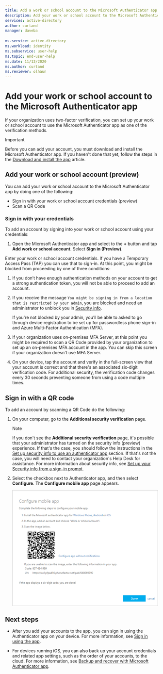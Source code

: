 ```yaml
---
title: Add a work or school account to the Microsoft Authenticator app - Azure AD
description: Add your work or school account to the Microsoft Authenticator app to verify your identity while using two-factor verification.
services: active-directory
author: curtand
manager: daveba

ms.service: active-directory
ms.workload: identity
ms.subservice: user-help
ms.topic: end-user-help
ms.date: 11/13/2020
ms.author: curtand
ms.reviewer: olhaun
---
```


# Add your work or school account to the Microsoft Authenticator app

If your organization uses two-factor verification, you can set up your work or school account to use the Microsoft Authenticator app as one of the verification methods.

>[!Important]
>Before you can add your account, you must download and install the Microsoft Authenticator app. If you haven't done that yet, follow the steps in the [Download and install the app](user-help-auth-app-download-install.md) article.

## Add your work or school account (preview)

You can add your work or school account to the Microsoft Authenticator app by doing one of the following:

- Sign in with your work or school account credentials (preview)
- Scan a QR Code

### Sign in with your credentials

To add an account by signing into your work or school account using your credentials:

1. Open the Microsoft Authenticator app and select to the **+** button and tap **Add work or school account**. Select **Sign in (Preview)**.

Enter your work or school account credentials. If you have a Temporary Access Pass (TAP) you can use that to sign-in. At this point, you might be blocked from proceeding by one of three conditions:

1. If you don’t have enough authentication methods on your account to get a strong authentication token, you will not be able to proceed to add an account.

1. If you receive the message `You might be signing in from a location that is restricted by your admin`, you are blocked and need an administrator to unblock you in [Security info](https://mysignins.microsoft.com/security-info).

   If you're not blocked by your admin, you’ll be able to asked to go through device registration to be set up for passwordless phone sign-in and Azure Multi-Factor Authentication (MFA).

1. If your organization uses on-premises MFA Server, at this point you might be required to scan a QR Code provided by your organization to set up an on-premises MFA account in the app. You can skip this screen if your organization doesn't use MFA Server.

1. On your device, tap the account and verify in the full-screen view that your account is correct and that there's an associated six-digit verification code. For additional security, the verification code changes every 30 seconds preventing someone from using a code multiple times.

## Sign in with a QR code

To add an account by scanning a QR Code do the following:

1. On your computer, go to the **Additional security verification** page.

   >[!Note]
   >If you don't see the **Additional security verification** page, it's possible that your administrator has turned on the security info (preview) experience. If that's the case, you should follow the instructions in the [Set up security info to use an authenticator app](security-info-setup-auth-app.md) section. If that's not the case, you will need to contact your organization's Help Desk for assistance. For more information about security info, see [Set up your Security info from a sign-in prompt](security-info-setup-signin.md).

1. Select the checkbox next to Authenticator app, and then select **Configure**. The **Configure mobile app** page appears.

   ![Screen that provides a QR code](./media/user-help-auth-app-add-work-school-account/auth-app-barcode.png)

## Next steps

- After you add your accounts to the app, you can sign in using the Authenticator app on your device. For more information, see [Sign in using the app](user-help-auth-app-sign-in.md).

- For devices running iOS, you can also back up your account credentials and related app settings, such as the order of your accounts, to the cloud. For more information, see [Backup and recover with Microsoft Authenticator app](user-help-auth-app-backup-recovery.md).